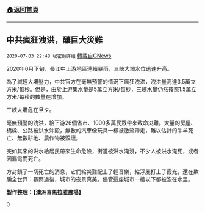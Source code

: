 ###  [:house:返回首頁](https://github.com/ourhimalayas/txt)
---

## 中共瘋狂洩洪，釀巨大災難
`2020-07-03 22:48 秘密翻译组` [轉載自GNews](https://gnews.org/zh-hant/253365/)

2020年6月下旬，長江中上游地區連續暴雨，三峽大壩水位迅速升高。

為了減輕大壩壓力，中共官方在毫無預警的情況下瘋狂洩洪，洩洪量高達3.5萬立方米/每秒。但是，由於上游集水量是5萬立方米/每秒，三峽水量仍然按照1.5萬立方米/每秒的數量在增加。

三峽大壩危在旦夕。

毫無預警的洩洪，給下游26個省市、1000多萬民眾帶來致命災難。大量的房屋、橋樑、公路被洪水沖毀，無數的汽車像玩具一樣被激流帶走，難以估計的牛羊死亡、無數耕地、農作物被毀壞。

突如其來的洪水給居民帶來生命危險，街道被洪水淹沒，不少人被洪水淹死，或者因漏電而死亡。

方封鎖了一切死亡的消息，它們給災難配上了輕音樂，給浮屍打上了霞光，還在欺騙全世界：暴雨過後，城市的夜景真美。儘管這座城市一樓以下都被泡在水里。

**製作整理：【澳洲喜馬拉雅農場】**

0
